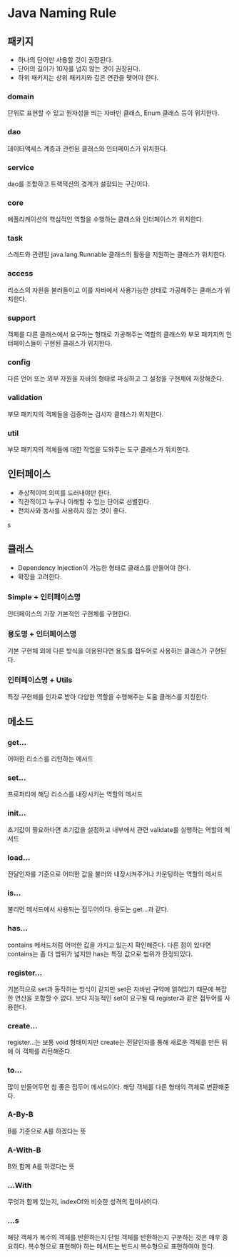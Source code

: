 # Java Naming Rule

## 패키지
- 하나의 단어만 사용할 것이 권장된다.
- 단어의 길이가 10자를 넘지 않는 것이 권장된다.
- 하위 패키지는 상위 패키지와 깊은 연관을 맺어야 한다.
### domain
단위로 표현할 수 있고 원자성을 띄는 자바빈 클래스, Enum 클래스 등이 위치한다.
### dao
데이터액세스 계층과 관련된 클래스와 인터페이스가 위치한다.
### service
dao를 조합하고 트랙잭션의 경계가 설정되는 구간이다.
### core
애플리케이션의 핵심적인 역할을 수행하는 클래스와 인터페이스가 위치한다.
### task
스레드와 관련된 java.lang.Runnable 클래스의 활동을 지원하는 클래스가 위치한다.
### access
리소스의 자원을 불러들이고 이를 자바에서 사용가능한 상태로 가공해주는 클래스가 위치한다.
### support
객체를 다른 클래스에서 요구하는 형태로 가공해주는 역할의 클래스와 부모 패키지의 인터페이스들이 구현된 클래스가 위치한다.
### config
다른 언어 또는 외부 자원을 자바의 형태로 파싱하고 그 설정을 구현체에 저장해준다.
### validation
부모 패키지의 객체들을 검증하는 검사자 클래스가 위치한다.
### util
부모 패키지의 객체들에 대한 작업을 도와주는 도구 클래스가 위치한다.



## 인터페이스
- 추상적이며 의미를 드러내야만 한다.
- 직관적이고 누구나 이해할 수 있는 단어로 선별한다.
- 전치사와 동사를 사용하지 않는 것이 좋다.

s

## 클래스
- Dependency Injection이 가능한 형태로 클래스를 만들어야 한다.
- 확장을 고려한다.
### Simple + 인터페이스명
인터페이스의 가장 기본적인 구현체를 구현한다.
### 용도명 + 인터페이스명
기본 구현체 외에 다른 방식을 이용된다면 용도를 접두어로 사용하는 클래스가 구현된다.
### 인터페이스명 + Utils
특정 구현체를 인자로 받아 다양한 역할을 수행해주는 도움 클래스를 지칭한다.



## 메소드
### get…
어떠한 리소스를 리턴하는 메서드
### set…
프로퍼티에 해당 리소스를 내장시키는 역할의 메서드 
### init…
초기값이 필요하다면 초기값을 설정하고 내부에서 관련 validate를 실행하는 역할의 메서드
### load…
전달인자를 기준으로 어떠한 값을 불러와 내장시켜주거나 카운팅하는 역할의 메서드
### is…
불리언 메서드에서 사용되는 접두어이다. 용도는 get…과 같다.
### has…
contains 메서드처럼 어떠한 값을 가지고 있는지 확인해준다. 다른 점이 있다면 contains는 좀 더 범위가 넓지만 has는 특정 값으로 범위가 한정되있다.
### register…
기본적으로 set과 동작하는 방식이 같지만 set은 자바빈 규약에 얽혀있기 때문에 복잡한 연산을 포함할 수 없다. 보다 지능적인 set이 요구될 때 register과 같은 접두어를 사용한다.
### create…
register…는 보통 void 형태이지만 create는 전달인자를 통해 새로운 객체를 만든 뒤에 이 객체를 리턴해준다.
### to…
많이 만들어두면 참 좋은 접두어 메서드이다. 해당 객체를 다른 형태의 객체로 변환해준다.
### A-By-B
B를 기준으로 A를 하겠다는 뜻
### A-With-B
B와 함께 A를 하겠다는 뜻
### …With
무엇과 함께 있는지, indexOf와 비슷한 성격의 접미사이다.
### …s
해당 객체가 복수의 객체를 반환하는지 단일 객체를 반환하는지 구분하는 것은 매우 중요하다. 복수형으로 표현해야 하는 메서드는 반드시 복수형으로 표현하여야 한다.